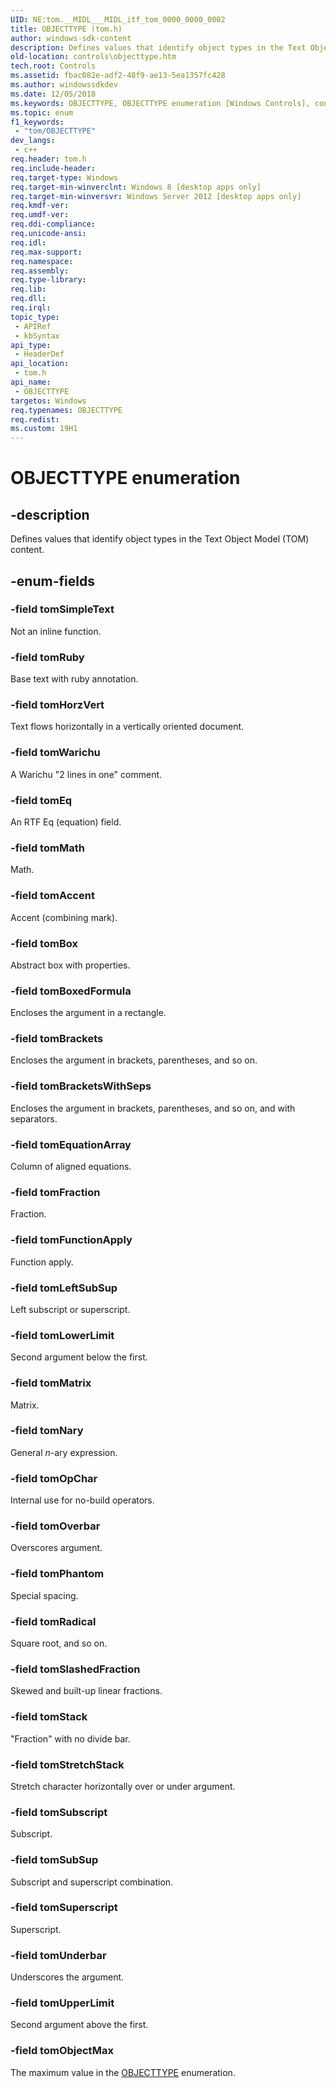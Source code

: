 ```yaml
---
UID: NE:tom.__MIDL___MIDL_itf_tom_0000_0000_0002
title: OBJECTTYPE (tom.h)
author: windows-sdk-content
description: Defines values that identify object types in the Text Object Model (TOM)&#32; content.
old-location: controls\objecttype.htm
tech.root: Controls
ms.assetid: fbac082e-adf2-48f9-ae13-5ea1357fc428
ms.author: windowssdkdev
ms.date: 12/05/2018
ms.keywords: OBJECTTYPE, OBJECTTYPE enumeration [Windows Controls], controls.objecttype, tom/OBJECTTYPE, tom/tomAccent, tom/tomBox, tom/tomBoxedFormula, tom/tomBrackets, tom/tomBracketsWithSeps, tom/tomEq, tom/tomEquationArray, tom/tomFraction, tom/tomFunctionApply, tom/tomHorzVert, tom/tomLeftSubSup, tom/tomLowerLimit, tom/tomMath, tom/tomMatrix, tom/tomNary, tom/tomObjectMax, tom/tomOpChar, tom/tomOverbar, tom/tomPhantom, tom/tomRadical, tom/tomRuby, tom/tomSimpleText, tom/tomSlashedFraction, tom/tomStack, tom/tomStretchStack, tom/tomSubSup, tom/tomSubscript, tom/tomSuperscript, tom/tomUnderbar, tom/tomUpperLimit, tom/tomWarichu, tomAccent, tomBox, tomBoxedFormula, tomBrackets, tomBracketsWithSeps, tomEq, tomEquationArray, tomFraction, tomFunctionApply, tomHorzVert, tomLeftSubSup, tomLowerLimit, tomMath, tomMatrix, tomNary, tomObjectMax, tomOpChar, tomOverbar, tomPhantom, tomRadical, tomRuby, tomSimpleText, tomSlashedFraction, tomStack, tomStretchStack, tomSubSup, tomSubscript, tomSuperscript, tomUnderbar, tomUpperLimit, tomWarichu
ms.topic: enum
f1_keywords: 
 - "tom/OBJECTTYPE"
dev_langs:
 - c++
req.header: tom.h
req.include-header: 
req.target-type: Windows
req.target-min-winverclnt: Windows 8 [desktop apps only]
req.target-min-winversvr: Windows Server 2012 [desktop apps only]
req.kmdf-ver: 
req.umdf-ver: 
req.ddi-compliance: 
req.unicode-ansi: 
req.idl: 
req.max-support: 
req.namespace: 
req.assembly: 
req.type-library: 
req.lib: 
req.dll: 
req.irql: 
topic_type:
 - APIRef
 - kbSyntax
api_type:
 - HeaderDef
api_location:
 - tom.h
api_name:
 - OBJECTTYPE
targetos: Windows
req.typenames: OBJECTTYPE
req.redist: 
ms.custom: 19H1
---
```


# OBJECTTYPE enumeration


## -description


Defines values that identify object types in the Text Object Model (TOM)  content.


## -enum-fields




### -field tomSimpleText

Not an inline function.


### -field tomRuby

Base text with ruby annotation.


### -field tomHorzVert

Text flows horizontally in a vertically oriented document.


### -field tomWarichu

A Warichu "2 lines in one" comment.


### -field tomEq

An RTF Eq (equation) field.


### -field tomMath

Math.


### -field tomAccent

Accent (combining mark).


### -field tomBox

Abstract box with properties.


### -field tomBoxedFormula

Encloses the argument in a rectangle.


### -field tomBrackets

Encloses the argument in brackets, parentheses, and so on.


### -field tomBracketsWithSeps

Encloses the argument in brackets, parentheses, and so on, and with separators.


### -field tomEquationArray

Column of aligned equations.


### -field tomFraction

Fraction.


### -field tomFunctionApply

Function apply.


### -field tomLeftSubSup

Left subscript or superscript.


### -field tomLowerLimit

Second argument below the first.


### -field tomMatrix

Matrix.


### -field tomNary

General <i>n</i>-ary expression.


### -field tomOpChar

Internal use for no-build operators.


### -field tomOverbar

Overscores argument.


### -field tomPhantom

Special spacing.


### -field tomRadical

Square root, and so on.


### -field tomSlashedFraction

Skewed and built-up linear fractions.


### -field tomStack

"Fraction" with no divide bar.


### -field tomStretchStack

Stretch character horizontally over or under argument.


### -field tomSubscript

Subscript.


### -field tomSubSup

Subscript and superscript combination.


### -field tomSuperscript

Superscript.


### -field tomUnderbar

Underscores the argument.


### -field tomUpperLimit

Second argument above the first.


### -field tomObjectMax

The maximum value in the <a href="https://docs.microsoft.com/windows/win32/api/tom/ne-tom-objecttype">OBJECTTYPE</a> enumeration.

